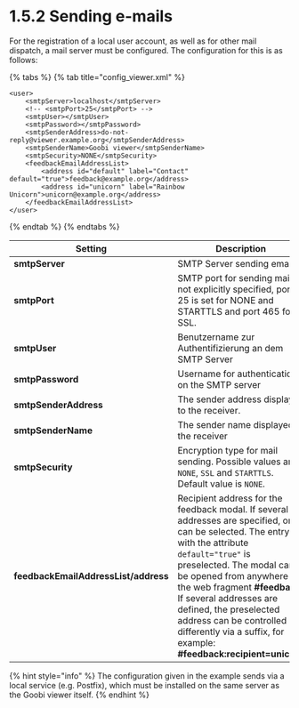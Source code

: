 # 1.5.2 Sending e-mails

For the registration of a local user account, as well as for other mail dispatch, a mail server must be configured. The configuration for this is as follows:

{% tabs %}
{% tab title="config_viewer.xml" %}
```markup
<user>
    <smtpServer>localhost</smtpServer>
    <!-- <smtpPort>25</smtpPort> -->
    <smtpUser></smtpUser>
    <smtpPassword></smtpPassword>
    <smtpSenderAddress>do-not-reply@viewer.example.org</smtpSenderAddress>
    <smtpSenderName>Goobi viewer</smtpSenderName>
    <smtpSecurity>NONE</smtpSecurity>
    <feedbackEmailAddressList>
        <address id="default" label="Contact" default="true">feedback@example.org</address>
        <address id="unicorn" label="Rainbow Unicorn">unicorn@example.org</address>
    </feedbackEmailAddressList>
</user>
```
{% endtab %}
{% endtabs %}

| Setting                              | Description                                                                                                                                                                                                                                                                                                                                                                                   |
| ------------------------------------ | --------------------------------------------------------------------------------------------------------------------------------------------------------------------------------------------------------------------------------------------------------------------------------------------------------------------------------------------------------------------------------------------- |
| **smtpServer**                       | SMTP Server sending emails                                                                                                                                                                                                                                                                                                                                                                    |
| **smtpPort**                         | SMTP port for sending mail. If not explicitly specified, port 25 is set for NONE and STARTTLS and port 465 for SSL.                                                                                                                                                                                                                                                                           |
| **smtpUser**                         | Benutzername zur Authentifizierung an dem SMTP Server                                                                                                                                                                                                                                                                                                                                         |
| **smtpPassword**                     | Username for authentication on the SMTP server                                                                                                                                                                                                                                                                                                                                                |
| **smtpSenderAddress**                | The sender address displayed to the receiver.                                                                                                                                                                                                                                                                                                                                                 |
| **smtpSenderName**                   | The sender name displayed to the receiver                                                                                                                                                                                                                                                                                                                                                     |
| **smtpSecurity**                     | Encryption type for mail sending. Possible values are: `NONE`, `SSL` and `STARTTLS`. Default value is `NONE`.                                                                                                                                                                                                                                                                                 |
| **feedbackEmailAddressList/address** | Recipient address for the feedback modal. If several addresses are specified, one can be selected. The entry with the attribute `default="true"` is preselected. The modal can be opened from anywhere via the web fragment **#feedback**. If several addresses are defined, the preselected address can be controlled differently via a suffix, for example: **#feedback:recipient=unicorn** |

{% hint style="info" %}
The configuration given in the example sends via a local service (e.g. Postfix), which must be installed on the same server as the Goobi viewer itself.
{% endhint %}
